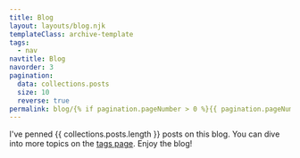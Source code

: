 ```yaml
---
title: Blog
layout: layouts/blog.njk
templateClass: archive-template
tags:
  - nav
navtitle: Blog
navorder: 3
pagination:
  data: collections.posts
  size: 10
  reverse: true
permalink: blog/{% if pagination.pageNumber > 0 %}{{ pagination.pageNumber }}/{% endif %}index.html
---
```


I've penned {{ collections.posts.length }} posts on this blog. You can dive into more topics on the <a href="{{ '/tags/' | url }}">tags page</a>. Enjoy the blog!
